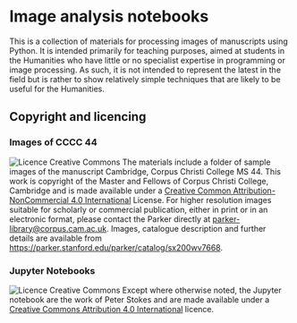 # Image analysis notebooks

This is a collection of materials for processing images of manuscripts using
Python. It is intended primarily for teaching purposes, aimed at students in
the Humanities who have little or no specialist expertise in programming or
image processing. As such, it is not intended to represent the latest in the
field but is rather to show relatively simple techniques that are likely to be
useful for the Humanities.

## Copyright and licencing

### Images of CCCC 44

![Licence Creative Commons](https://i.creativecommons.org/l/by-nc/4.0/80x15.png)
The materials include a folder of sample images of the manuscript Cambridge, Corpus Christi College MS 44. This work is copyright of the Master and Fellows of Corpus Christi College, Cambridge and is made available under a [Creative Common Attribution-NonCommercial 4.0 International](http://creativecommons.org/licenses/by-nc/4.0/) License. For higher resolution images suitable for scholarly or commercial publication, either in print or in an electronic format, please contact the Parker directly at parker-library@corpus.cam.ac.uk. Images, catalogue description and further details are available from https://parker.stanford.edu/parker/catalog/sx200wv7668.

### Jupyter Notebooks

![Licence Creative Commons](https://i.creativecommons.org/l/by/4.0/80x15.png)
Except where otherwise noted, the Jupyter notebook are the work of Peter Stokes and are made available under a [Creative Commons Attribution 4.0 International](http://creativecommons.org/licenses/by/4.0/) licence.

